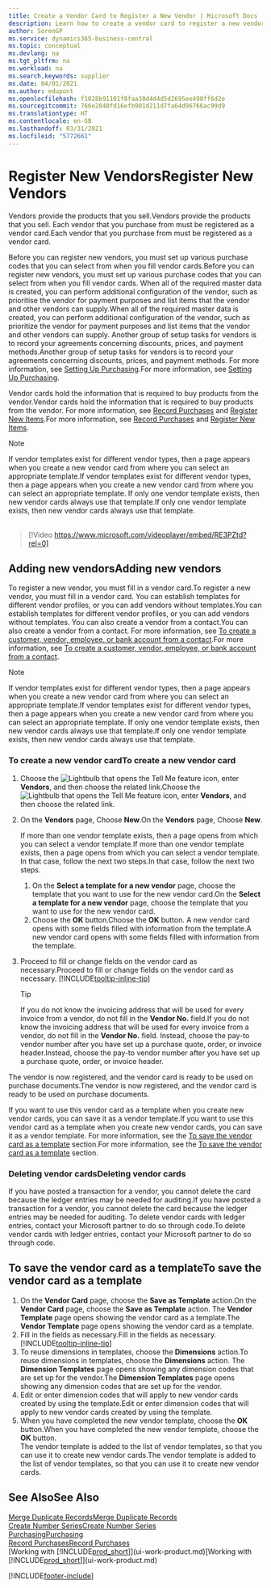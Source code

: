 ```yaml
---
title: Create a Vendor Card to Register a New Vendor | Microsoft Docs
description: Learn how to create a vendor card to register a new vendor or supplier.
author: SorenGP
ms.service: dynamics365-business-central
ms.topic: conceptual
ms.devlang: na
ms.tgt_pltfrm: na
ms.workload: na
ms.search.keywords: supplier
ms.date: 04/01/2021
ms.author: edupont
ms.openlocfilehash: f1028b91101f8faa38d4d4d5d2695ee498ff6d2e
ms.sourcegitcommit: 766e2840fd16efb901d211d7fa64d96766ac99d9
ms.translationtype: HT
ms.contentlocale: en-GB
ms.lasthandoff: 03/31/2021
ms.locfileid: "5772661"
---
```

# <a name="register-new-vendors"></a><span data-ttu-id="b30a8-103">Register New Vendors</span><span class="sxs-lookup"><span data-stu-id="b30a8-103">Register New Vendors</span></span>

<span data-ttu-id="b30a8-104">Vendors provide the products that you sell.</span><span class="sxs-lookup"><span data-stu-id="b30a8-104">Vendors provide the products that you sell.</span></span> <span data-ttu-id="b30a8-105">Each vendor that you purchase from must be registered as a vendor card.</span><span class="sxs-lookup"><span data-stu-id="b30a8-105">Each vendor that you purchase from must be registered as a vendor card.</span></span>

<span data-ttu-id="b30a8-106">Before you can register new vendors, you must set up various purchase codes that you can select from when you fill vendor cards.</span><span class="sxs-lookup"><span data-stu-id="b30a8-106">Before you can register new vendors, you must set up various purchase codes that you can select from when you fill vendor cards.</span></span> <span data-ttu-id="b30a8-107">When all of the required master data is created, you can perform additional configuration of the vendor, such as prioritise the vendor for payment purposes and list items that the vendor and other vendors can supply.</span><span class="sxs-lookup"><span data-stu-id="b30a8-107">When all of the required master data is created, you can perform additional configuration of the vendor, such as prioritize the vendor for payment purposes and list items that the vendor and other vendors can supply.</span></span> <span data-ttu-id="b30a8-108">Another group of setup tasks for vendors is to record your agreements concerning discounts, prices, and payment methods.</span><span class="sxs-lookup"><span data-stu-id="b30a8-108">Another group of setup tasks for vendors is to record your agreements concerning discounts, prices, and payment methods.</span></span> <span data-ttu-id="b30a8-109">For more information, see [Setting Up Purchasing](purchasing-setup-purchasing.md).</span><span class="sxs-lookup"><span data-stu-id="b30a8-109">For more information, see [Setting Up Purchasing](purchasing-setup-purchasing.md).</span></span>

<span data-ttu-id="b30a8-110">Vendor cards hold the information that is required to buy products from the vendor.</span><span class="sxs-lookup"><span data-stu-id="b30a8-110">Vendor cards hold the information that is required to buy products from the vendor.</span></span> <span data-ttu-id="b30a8-111">For more information, see [Record Purchases](purchasing-how-record-purchases.md) and [Register New Items](inventory-how-register-new-items.md).</span><span class="sxs-lookup"><span data-stu-id="b30a8-111">For more information, see [Record Purchases](purchasing-how-record-purchases.md) and [Register New Items](inventory-how-register-new-items.md).</span></span>

> [!NOTE]  
> <span data-ttu-id="b30a8-112">If vendor templates exist for different vendor types, then a page appears when you create a new vendor card from where you can select an appropriate template.</span><span class="sxs-lookup"><span data-stu-id="b30a8-112">If vendor templates exist for different vendor types, then a page appears when you create a new vendor card from where you can select an appropriate template.</span></span> <span data-ttu-id="b30a8-113">If only one vendor template exists, then new vendor cards always use that template.</span><span class="sxs-lookup"><span data-stu-id="b30a8-113">If only one vendor template exists, then new vendor cards always use that template.</span></span>
<br><br>  

> [!Video https://www.microsoft.com/videoplayer/embed/RE3PZtd?rel=0]

## <a name="adding-new-vendors"></a><span data-ttu-id="b30a8-114">Adding new vendors</span><span class="sxs-lookup"><span data-stu-id="b30a8-114">Adding new vendors</span></span>

<span data-ttu-id="b30a8-115">To register a new vendor, you must fill in a vendor card.</span><span class="sxs-lookup"><span data-stu-id="b30a8-115">To register a new vendor, you must fill in a vendor card.</span></span> <span data-ttu-id="b30a8-116">You can establish templates for different vendor profiles, or you can add vendors without templates.</span><span class="sxs-lookup"><span data-stu-id="b30a8-116">You can establish templates for different vendor profiles, or you can add vendors without templates.</span></span> <span data-ttu-id="b30a8-117">You can also create a vendor from a contact.</span><span class="sxs-lookup"><span data-stu-id="b30a8-117">You can also create a vendor from a contact.</span></span> <span data-ttu-id="b30a8-118">For more information, see [To create a customer, vendor, employee, or bank account from a contact](marketing-create-contact-companies.md#to-create-a-customer-vendor-employee-or-bank-account-from-a-contact).</span><span class="sxs-lookup"><span data-stu-id="b30a8-118">For more information, see [To create a customer, vendor, employee, or bank account from a contact](marketing-create-contact-companies.md#to-create-a-customer-vendor-employee-or-bank-account-from-a-contact).</span></span>  

> [!NOTE]  
> <span data-ttu-id="b30a8-119">If vendor templates exist for different vendor types, then a page appears when you create a new vendor card from where you can select an appropriate template.</span><span class="sxs-lookup"><span data-stu-id="b30a8-119">If vendor templates exist for different vendor types, then a page appears when you create a new vendor card from where you can select an appropriate template.</span></span> <span data-ttu-id="b30a8-120">If only one vendor template exists, then new vendor cards always use that template.</span><span class="sxs-lookup"><span data-stu-id="b30a8-120">If only one vendor template exists, then new vendor cards always use that template.</span></span>  

### <a name="to-create-a-new-vendor-card"></a><span data-ttu-id="b30a8-121">To create a new vendor card</span><span class="sxs-lookup"><span data-stu-id="b30a8-121">To create a new vendor card</span></span>

1. <span data-ttu-id="b30a8-122">Choose the ![Lightbulb that opens the Tell Me feature](media/ui-search/search_small.png "Tell me what you want to do") icon, enter **Vendors**, and then choose the related link.</span><span class="sxs-lookup"><span data-stu-id="b30a8-122">Choose the ![Lightbulb that opens the Tell Me feature](media/ui-search/search_small.png "Tell me what you want to do") icon, enter **Vendors**, and then choose the related link.</span></span>  
2. <span data-ttu-id="b30a8-123">On the **Vendors** page, Choose **New**.</span><span class="sxs-lookup"><span data-stu-id="b30a8-123">On the **Vendors** page, Choose **New**.</span></span>

    <span data-ttu-id="b30a8-124">If more than one vendor template exists, then a page opens from which you can select a vendor template.</span><span class="sxs-lookup"><span data-stu-id="b30a8-124">If more than one vendor template exists, then a page opens from which you can select a vendor template.</span></span> <span data-ttu-id="b30a8-125">In that case, follow the next two steps.</span><span class="sxs-lookup"><span data-stu-id="b30a8-125">In that case, follow the next two steps.</span></span>
    1. <span data-ttu-id="b30a8-126">On the **Select a template for a new vendor** page, choose the template that you want to use for the new vendor card.</span><span class="sxs-lookup"><span data-stu-id="b30a8-126">On the **Select a template for a new vendor** page, choose the template that you want to use for the new vendor card.</span></span>
    2. <span data-ttu-id="b30a8-127">Choose the **OK** button.</span><span class="sxs-lookup"><span data-stu-id="b30a8-127">Choose the **OK** button.</span></span> <span data-ttu-id="b30a8-128">A new vendor card opens with some fields filled with information from the template.</span><span class="sxs-lookup"><span data-stu-id="b30a8-128">A new vendor card opens with some fields filled with information from the template.</span></span>
3. <span data-ttu-id="b30a8-129">Proceed to fill or change fields on the vendor card as necessary.</span><span class="sxs-lookup"><span data-stu-id="b30a8-129">Proceed to fill or change fields on the vendor card as necessary.</span></span> [!INCLUDE[tooltip-inline-tip](includes/tooltip-inline-tip_md.md)]

    > [!TIP]  
    > <span data-ttu-id="b30a8-130">If you do not know the invoicing address that will be used for every invoice from a vendor, do not fill in the **Vendor No.** field.</span><span class="sxs-lookup"><span data-stu-id="b30a8-130">If you do not know the invoicing address that will be used for every invoice from a vendor, do not fill in the **Vendor No.** field.</span></span> <span data-ttu-id="b30a8-131">Instead, choose the pay-to vendor number after you have set up a purchase quote, order, or invoice header.</span><span class="sxs-lookup"><span data-stu-id="b30a8-131">Instead, choose the pay-to vendor number after you have set up a purchase quote, order, or invoice header.</span></span>

<span data-ttu-id="b30a8-132">The vendor is now registered, and the vendor card is ready to be used on purchase documents.</span><span class="sxs-lookup"><span data-stu-id="b30a8-132">The vendor is now registered, and the vendor card is ready to be used on purchase documents.</span></span>

<span data-ttu-id="b30a8-133">If you want to use this vendor card as a template when you create new vendor cards, you can save it as a vendor template.</span><span class="sxs-lookup"><span data-stu-id="b30a8-133">If you want to use this vendor card as a template when you create new vendor cards, you can save it as a vendor template.</span></span> <span data-ttu-id="b30a8-134">For more information, see the [To save the vendor card as a template](#to-save-the-vendor-card-as-a-template) section.</span><span class="sxs-lookup"><span data-stu-id="b30a8-134">For more information, see the [To save the vendor card as a template](#to-save-the-vendor-card-as-a-template) section.</span></span>

### <a name="deleting-vendor-cards"></a><span data-ttu-id="b30a8-135">Deleting vendor cards</span><span class="sxs-lookup"><span data-stu-id="b30a8-135">Deleting vendor cards</span></span>

<span data-ttu-id="b30a8-136">If you have posted a transaction for a vendor, you cannot delete the card because the ledger entries may be needed for auditing.</span><span class="sxs-lookup"><span data-stu-id="b30a8-136">If you have posted a transaction for a vendor, you cannot delete the card because the ledger entries may be needed for auditing.</span></span> <span data-ttu-id="b30a8-137">To delete vendor cards with ledger entries, contact your Microsoft partner to do so through code.</span><span class="sxs-lookup"><span data-stu-id="b30a8-137">To delete vendor cards with ledger entries, contact your Microsoft partner to do so through code.</span></span>

## <a name="to-save-the-vendor-card-as-a-template"></a><span data-ttu-id="b30a8-138">To save the vendor card as a template</span><span class="sxs-lookup"><span data-stu-id="b30a8-138">To save the vendor card as a template</span></span>

1. <span data-ttu-id="b30a8-139">On the **Vendor Card** page, choose the **Save as Template** action.</span><span class="sxs-lookup"><span data-stu-id="b30a8-139">On the **Vendor Card** page, choose the **Save as Template** action.</span></span> <span data-ttu-id="b30a8-140">The **Vendor Template** page opens showing the vendor card as a template.</span><span class="sxs-lookup"><span data-stu-id="b30a8-140">The **Vendor Template** page opens showing the vendor card as a template.</span></span>
2. <span data-ttu-id="b30a8-141">Fill in the fields as necessary.</span><span class="sxs-lookup"><span data-stu-id="b30a8-141">Fill in the fields as necessary.</span></span> [!INCLUDE[tooltip-inline-tip](includes/tooltip-inline-tip_md.md)]
3. <span data-ttu-id="b30a8-142">To reuse dimensions in templates, choose the **Dimensions** action.</span><span class="sxs-lookup"><span data-stu-id="b30a8-142">To reuse dimensions in templates, choose the **Dimensions** action.</span></span> <span data-ttu-id="b30a8-143">The **Dimension Templates** page opens showing any dimension codes that are set up for the vendor.</span><span class="sxs-lookup"><span data-stu-id="b30a8-143">The **Dimension Templates** page opens showing any dimension codes that are set up for the vendor.</span></span>
4. <span data-ttu-id="b30a8-144">Edit or enter dimension codes that will apply to new vendor cards created by using the template.</span><span class="sxs-lookup"><span data-stu-id="b30a8-144">Edit or enter dimension codes that will apply to new vendor cards created by using the template.</span></span>
5. <span data-ttu-id="b30a8-145">When you have completed the new vendor template, choose the **OK** button.</span><span class="sxs-lookup"><span data-stu-id="b30a8-145">When you have completed the new vendor template, choose the **OK** button.</span></span>  
   <span data-ttu-id="b30a8-146">The vendor template is added to the list of vendor templates, so that you can use it to create new vendor cards.</span><span class="sxs-lookup"><span data-stu-id="b30a8-146">The vendor template is added to the list of vendor templates, so that you can use it to create new vendor cards.</span></span>

## <a name="see-also"></a><span data-ttu-id="b30a8-147">See Also</span><span class="sxs-lookup"><span data-stu-id="b30a8-147">See Also</span></span>

[<span data-ttu-id="b30a8-148">Merge Duplicate Records</span><span class="sxs-lookup"><span data-stu-id="b30a8-148">Merge Duplicate Records</span></span>](sales-how-merge-duplicate-records.md)  
[<span data-ttu-id="b30a8-149">Create Number Series</span><span class="sxs-lookup"><span data-stu-id="b30a8-149">Create Number Series</span></span>](ui-create-number-series.md)  
[<span data-ttu-id="b30a8-150">Purchasing</span><span class="sxs-lookup"><span data-stu-id="b30a8-150">Purchasing</span></span>](purchasing-manage-purchasing.md)  
[<span data-ttu-id="b30a8-151">Record Purchases</span><span class="sxs-lookup"><span data-stu-id="b30a8-151">Record Purchases</span></span>](purchasing-how-record-purchases.md)  
<span data-ttu-id="b30a8-152">[Working with [!INCLUDE[prod_short](includes/prod_short.md)]](ui-work-product.md)</span><span class="sxs-lookup"><span data-stu-id="b30a8-152">[Working with [!INCLUDE[prod_short](includes/prod_short.md)]](ui-work-product.md)</span></span>  

[!INCLUDE[footer-include](includes/footer-banner.md)]